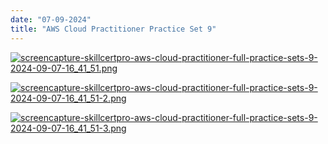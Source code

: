 ```yaml
---
date: "07-09-2024"
title: "AWS Cloud Practitioner Practice Set 9"
---
```

<a href="/blog/images/screencapture-skillcertpro-aws-cloud-practitioner-full-practice-sets-9-2024-09-07-16_41_51.png" target="_blank"><img src="/blog/images/screencapture-skillcertpro-aws-cloud-practitioner-full-practice-sets-9-2024-09-07-16_41_51.png" alt="screencapture-skillcertpro-aws-cloud-practitioner-full-practice-sets-9-2024-09-07-16_41_51.png" /></a>

<a href="/blog/images/screencapture-skillcertpro-aws-cloud-practitioner-full-practice-sets-9-2024-09-07-16_41_51-2.png" target="_blank"><img src="/blog/images/screencapture-skillcertpro-aws-cloud-practitioner-full-practice-sets-9-2024-09-07-16_41_51-2.png" alt="screencapture-skillcertpro-aws-cloud-practitioner-full-practice-sets-9-2024-09-07-16_41_51-2.png" /></a>

<a href="/blog/images/screencapture-skillcertpro-aws-cloud-practitioner-full-practice-sets-9-2024-09-07-16_41_51-3.png" target="_blank"><img src="/blog/images/screencapture-skillcertpro-aws-cloud-practitioner-full-practice-sets-9-2024-09-07-16_41_51-3.png" alt="screencapture-skillcertpro-aws-cloud-practitioner-full-practice-sets-9-2024-09-07-16_41_51-3.png" /></a>